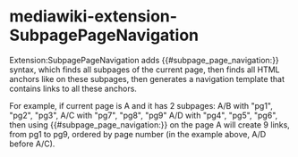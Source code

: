 mediawiki-extension-SubpagePageNavigation
====================

Extension:SubpagePageNavigation adds {{#subpage_page_navigation:}} syntax,
which finds all subpages of the current page,
then finds all HTML anchors like <span id="pg123"> on these subpages,
then generates a navigation template that contains links to all these anchors.

For example, if current page is A and it has 2 subpages:
A/B with "pg1", "pg2", "pg3",
A/C with "pg7", "pg8", "pg9"
A/D with "pg4", "pg5", "pg6",
then using {{#subpage_page_navigation:}} on the page A will create 9 links,
from pg1 to pg9, ordered by page number (in the example above, A/D before A/C).

